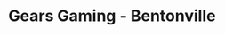 ---
title: "Gears Gaming - Bentonville"
url: /bentonville/gears-gaming-bentonville/
shop: Spiele
---